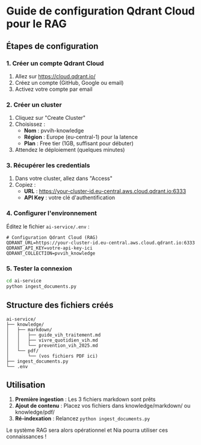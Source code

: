 # Guide de configuration Qdrant Cloud pour le RAG

## Étapes de configuration

### 1. Créer un compte Qdrant Cloud
1. Allez sur https://cloud.qdrant.io/
2. Créez un compte (GitHub, Google ou email)
3. Activez votre compte par email

### 2. Créer un cluster
1. Cliquez sur "Create Cluster"
2. Choisissez :
   - **Nom** : pvvih-knowledge
   - **Région** : Europe (eu-central-1) pour la latence
   - **Plan** : Free tier (1GB, suffisant pour débuter)
3. Attendez le déploiement (quelques minutes)

### 3. Récupérer les credentials
1. Dans votre cluster, allez dans "Access"
2. Copiez :
   - **URL** : https://your-cluster-id.eu-central.aws.cloud.qdrant.io:6333
   - **API Key** : votre clé d'authentification

### 4. Configurer l'environnement
Éditez le fichier `ai-service/.env` :

```env
# Configuration Qdrant Cloud (RAG)
QDRANT_URL=https://your-cluster-id.eu-central.aws.cloud.qdrant.io:6333
QDRANT_API_KEY=votre-api-key-ici
QDRANT_COLLECTION=pvvih_knowledge
```

### 5. Tester la connexion
```bash
cd ai-service
python ingest_documents.py
```

## Structure des fichiers créés

```
ai-service/
├── knowledge/
│   ├── markdown/
│   │   ├── guide_vih_traitement.md
│   │   ├── vivre_quotidien_vih.md
│   │   └── prevention_vih_2025.md
│   └── pdf/
│       └── (vos fichiers PDF ici)
├── ingest_documents.py
└── .env
```

## Utilisation

1. **Première ingestion** : Les 3 fichiers markdown sont prêts
2. **Ajout de contenu** : Placez vos fichiers dans knowledge/markdown/ ou knowledge/pdf/
3. **Ré-indexation** : Relancez `python ingest_documents.py`

Le système RAG sera alors opérationnel et Nia pourra utiliser ces connaissances !
